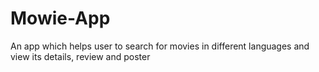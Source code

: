 # Mowie-App
An app which helps user to search for movies in different languages and view its details, review and poster 
